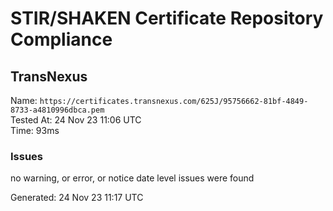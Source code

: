 # STIR/SHAKEN Certificate Repository Compliance

## TransNexus

Name: `https://certificates.transnexus.com/625J/95756662-81bf-4849-8733-a4810996dbca.pem`\
Tested At: 24 Nov 23 11:06 UTC\
Time: 93ms

### Issues

no warning, or error, or notice date level issues were found

Generated: 24 Nov 23 11:17 UTC